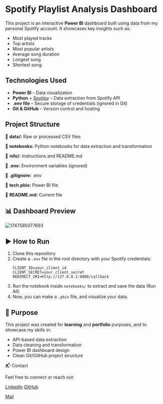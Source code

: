 # Spotify Playlist Analysis Dashboard

This project is an interactive **Power BI** dashboard built using data from my personal Spotify account. It showcases key insights such as:

- Most played tracks
- Top artists
- Most popular artists
- Average song duration
- Longest song
- Shortest song

## Technologies Used

- **Power BI** – Data visualization
- **Python** + [Spotipy](https://spotipy.readthedocs.io/en/2.22.1/) – Data extraction from Spotify API
- **.env file** – Secure storage of credentials (ignored in Git)
- **Git & GitHub** – Version control and hosting

## Project Structure

📁 **data/:** Raw or processed CSV files

📁 **notebooks:** Python notebooks for data extraction and transformation

📁 i**nfo/:** Instructions and README.md

📄 **.env:** Environment variables (ignored)

📄 **.gitignore:** .env

📄 **tech.pbix:** Power BI file

📄 **README.md:** Current file

## 📊 Dashboard Preview

![1747585077693](image/README/1747585077693.png "Dashboard Preview")

## ▶️ How to Run

1. Clone this repository
2. Create a `.env` file in the root directory with your Spotify credentials:
   ```env
   CLIENT_ID=your_client_id
   CLIENT_SECRET=your_client_secret
   REDIRECT_URI=http://127.0.0.1:8888/callback
   ```
3. Run the notebook inside `notebooks/` to extract and save the data (Run All)
4. Now, you can make a `.pbix` file, and visualize your data.

## 🎯 Purpose

This project was created for **learning** and **portfolio** purposes, and to showcase my skills in:

- API-based data extraction
- Data cleaning and transformation
- Power BI dashboard design
- Clean Git/GitHub project structure

📬 Contact

Feel free to connect or reach out:

[LinkedIn](linkedin.com/in/francesco-cornachione-78bb4727a/)
[GitHub](https://github.com/fran-cornachione)

[Mail](francescocornachione681@gmail.com)
